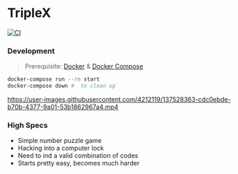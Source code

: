 # TripleX

[![CI][ci_badge]][ci_link]

### Development
> Prerequisite: [Docker](https://www.docker.com/) & [Docker Compose](https://docs.docker.com/compose/)

```bash
docker-compose run --rm start
docker-compose down #  to clean up
```



https://user-images.githubusercontent.com/4212119/137528363-cdc0ebde-b70b-4377-9a01-53b1862967a4.mp4



### High Specs
- Simple number puzzle game
- Hacking into a computer lock
- Need to ind a valid combination of codes
- Starts pretty easy, becomes much harder



[ci_badge]: https://github.com/rdok/triple-x-game/actions/workflows/ci.yml/badge.svg
[ci_link]: https://github.com/rdok/triple-x-game/actions/workflows/ci.yml
